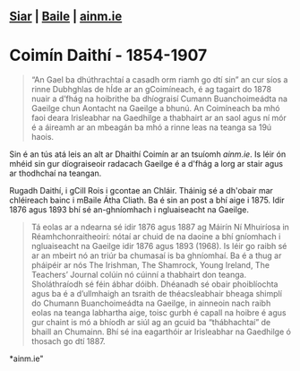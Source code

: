 [Siar](/daoine.xml) | [Baile](/index.html) | [ainm.ie](https://www.ainm.ie/Bio.aspx?ID=131)
------------------
# Coimín Daithí - 1854-1907

> “An Gael ba dhúthrachtaí a casadh orm riamh go dtí sin” an cur síos a rinne Dubhghlas de hÍde ar an gCoimíneach, é ag tagairt do 1878 nuair a d’fhág na hoibrithe ba dhíograisí Cumann Buanchoimeádta na Gaeilge chun Aontacht na Gaeilge a bhunú. An Coimíneach ba mhó faoi deara Irisleabhar na Gaedhilge a thabhairt ar an saol agus ní mór é a áireamh ar an mbeagán ba mhó a rinne leas na teanga sa 19ú haois.

Sin é an tús atá leis an alt ar Dhaithí Coimín ar an tsuíomh *ainm.ie*. Is léir ón mhéid sin gur díograiseoir radacach Gaeilge é a d'fhág a lorg ar stair agus ar thodhchaí na teangan.

Rugadh Daithí, i gCill Rois i gcontae an Chláir. Tháinig sé a dh'obair mar chléireach bainc i mBaile Átha Cliath. Ba é sin an post a bhí aige i 1875.  Idir 1876 agus 1893 bhí sé an-ghníomhach i ngluaiseacht na Gaeilge.

> Tá eolas ar a ndearna sé idir 1876 agus 1887 ag Máirín Ní Mhuiríosa in Réamhchonraitheoirí: nótaí ar chuid de na daoine a bhí gníomhach i ngluaiseacht na Gaeilge idir 1876 agus 1893 (1968). Is léir go raibh sé ar an mbeirt nó an triúr ba chumasaí is ba ghníomhaí. Ba é a thug ar pháipéir ar nós The Irishman, The Shamrock, Young Ireland, The Teachers’ Journal colúin nó cúinní a thabhairt don teanga. Sholáthraíodh sé féin ábhar dóibh. Dhéanadh sé obair phoiblíochta agus ba é a d’ullmhaigh an tsraith de théacsleabhair bheaga shimplí do Chumann Buanchoimeádta na Gaeilge, in ainneoin nach raibh eolas na teanga labhartha aige, toisc gurbh é capall na hoibre é agus gur chaint is mó a bhíodh ar siúl ag an gcuid ba “thábhachtaí” de bhaill an Chumainn. Bhí sé ina eagarthóir ar Irisleabhar na Gaedhilge ó thosach go dtí 1887.

*ainm.ie"
